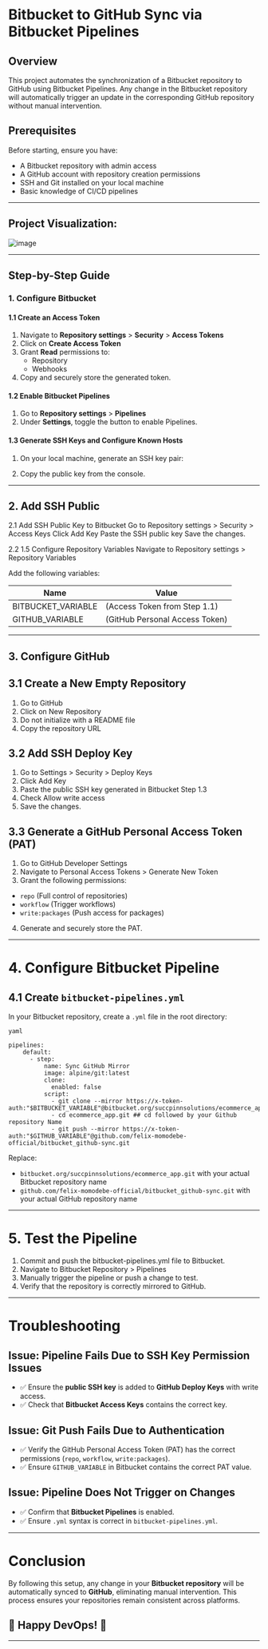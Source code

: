 # **Bitbucket to GitHub Sync via Bitbucket Pipelines**  

## **Overview**  
This project automates the synchronization of a Bitbucket repository to GitHub using Bitbucket Pipelines. Any change in the Bitbucket repository will automatically trigger an update in the corresponding GitHub repository without manual intervention.  

## **Prerequisites**  
Before starting, ensure you have:  
- A Bitbucket repository with admin access  
- A GitHub account with repository creation permissions  
- SSH and Git installed on your local machine  
- Basic knowledge of CI/CD pipelines  

---

## Project Visualization:

![image](https://github.com/user-attachments/assets/eac00f6b-b4c9-45ab-8af0-c9c99c7589e1)

---


## **Step-by-Step Guide**  

### **1. Configure Bitbucket**  

#### **1.1 Create an Access Token**  
1. Navigate to **Repository settings** > **Security** > **Access Tokens**  
2. Click on **Create Access Token**  
3. Grant **Read** permissions to:  
   - Repository  
   - Webhooks  
4. Copy and securely store the generated token.  

#### **1.2 Enable Bitbucket Pipelines**  
1. Go to **Repository settings** > **Pipelines**  
2. Under **Settings**, toggle the button to enable Pipelines.  

#### **1.3 Generate SSH Keys and Configure Known Hosts**  
1. On your local machine, generate an SSH key pair:  

2. Copy the public key from the console.

---

## 2. Add SSH Public
2.1 Add SSH Public Key to Bitbucket
Go to Repository settings > Security > Access Keys
Click Add Key
Paste the SSH public key
Save the changes.

2.2 1.5 Configure Repository Variables
Navigate to Repository settings > Repository Variables

Add the following variables:

| Name	             | Value                         |
| ------------------ | ----------------------------  |
| BITBUCKET_VARIABLE |	(Access Token from Step 1.1) |
| GITHUB_VARIABLE	   |  (GitHub Personal Access Token)|

---

## 3. Configure GitHub

## 3.1 Create a New Empty Repository
1. Go to GitHub
2. Click on New Repository
3. Do not initialize with a README file
4. Copy the repository URL

## 3.2 Add SSH Deploy Key
1. Go to Settings > Security > Deploy Keys
2. Click Add Key
3. Paste the public SSH key generated in Bitbucket Step 1.3
4. Check Allow write access
5. Save the changes.
   
## 3.3 Generate a GitHub Personal Access Token (PAT)
1. Go to GitHub Developer Settings
2. Navigate to Personal Access Tokens > Generate New Token
3. Grant the following permissions:
- `repo` (Full control of repositories)
- `workflow` (Trigger workflows)
- `write:packages` (Push access for packages)
4. Generate and securely store the PAT.

---

# 4. Configure Bitbucket Pipeline

## 4.1 Create `bitbucket-pipelines.yml`
In your Bitbucket repository, create a `.yml` file in the root directory:

```
yaml

pipelines:
    default:
      - step:
          name: Sync GitHub Mirror
          image: alpine/git:latest
          clone:
            enabled: false
          script:
            - git clone --mirror https://x-token-auth:"$BITBUCKET_VARIABLE"@bitbucket.org/succpinnsolutions/ecommerce_app.git 
            - cd ecommerce_app.git ## cd followed by your Github repository Name
            - git push --mirror https://x-token-auth:"$GITHUB_VARIABLE"@github.com/felix-momodebe-official/bitbucket_github-sync.git 
```
Replace:

- `bitbucket.org/succpinnsolutions/ecommerce_app.git` with your actual Bitbucket repository name
- `github.com/felix-momodebe-official/bitbucket_github-sync.git` with your actual GitHub repository name

---

# 5. Test the Pipeline
1. Commit and push the bitbucket-pipelines.yml file to Bitbucket.
2. Navigate to Bitbucket Repository > Pipelines
3. Manually trigger the pipeline or push a change to test.
4. Verify that the repository is correctly mirrored to GitHub.

---

# Troubleshooting

## Issue: Pipeline Fails Due to SSH Key Permission Issues
- ✅ Ensure the **public SSH key** is added to **GitHub Deploy Keys** with write access.
- ✅ Check that **Bitbucket Access Keys** contains the correct key.

## Issue: Git Push Fails Due to Authentication
- ✅ Verify the GitHub Personal Access Token (PAT) has the correct permissions (`repo`, `workflow`, `write:packages`).
- ✅ Ensure `GITHUB_VARIABLE` in Bitbucket contains the correct PAT value.

## Issue: Pipeline Does Not Trigger on Changes
- ✅ Confirm that **Bitbucket Pipelines** is enabled.
- ✅ Ensure `.yml` syntax is correct in `bitbucket-pipelines.yml`.

---

# Conclusion
By following this setup, any change in your **Bitbucket repository** will be automatically synced to **GitHub**, eliminating manual intervention. This process ensures your repositories remain consistent across platforms.

## 🚀 Happy DevOps! 🚀

---




